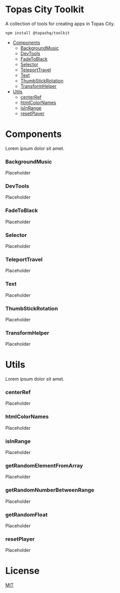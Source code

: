 # Topas City Toolkit

A collection of tools for creating apps in Topas City.

```
npm install @topashq/toolkit
```

- [Components](#components)
  - [BackgroundMusic](#backgroundmusic)
  - [DevTools](#devtools)
  - [FadeToBlack](#fadetoblack)
  - [Selector](#selector)
  - [TeleportTravel](#teleporttravel)
  - [Text](#text)
  - [ThumbStickRotation](#thumbstickrotation)
  - [TransformHelper](#transformhelper)
- [Utils](#utils)
  - [centerRef](#centerref)
  - [htmlColorNames](#htmlcolornames)
  - [isInRange](#isinrange)
  - [resetPlayer](#resetplayer)

# Components

Lorem ipsum dolor sit amet.

### BackgroundMusic

Placeholder

### DevTools

Placeholder

### FadeToBlack

Placeholder

### Selector

Placeholder

### TeleportTravel

Placeholder

### Text

Placeholder

### ThumbStickRotation

Placeholder

### TransformHelper

Placeholder

# Utils

Lorem ipsum dolor sit amet.

### centerRef

Placeholder

### htmlColorNames

Placeholder

### isInRange

Placeholder

### getRandomElementFromArray

Placeholder

### getRandomNumberBetweenRange

Placeholder

### getRandomFloat

Placeholder

### resetPlayer

Placeholder

# License

[MIT](./LICENSE)
